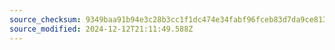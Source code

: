 ```yaml
---
source_checksum: 9349baa91b94e3c28b3cc1f1dc474e34fabf96fceb83d7da9ce813fe79638b39
source_modified: 2024-12-12T21:11:49.588Z
---
```


